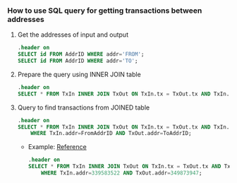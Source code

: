 ### How to use SQL query for getting transactions between addresses

1. Get the addresses of input and output

    ```sql
    .header on
    SELECT id FROM AddrID WHERE addr='FROM';
    SELECT id FROM AddrID WHERE addr='TO';
    ```

2. Prepare the query using INNER JOIN table

    ```sql
    .header on
    SELECT * FROM TxIn INNER JOIN TxOut ON TxIn.tx = TxOut.tx AND TxIn.n = TxOut.n LIMIT 10;
    ```

3. Query to find transactions from JOINED table

    ```sql
    .header on
    SELECT * FROM TxIn INNER JOIN TxOut ON TxIn.tx = TxOut.tx AND TxIn.n = TxOut.n 
        WHERE TxIn.addr=FromAddrID AND TxOut.addr=ToAddrID;
    ```

    - Example: [Reference](https://www.blockchain.com/btc/tx/677b67a894d2587c423976ed65131d5ea730d9bd164e7692beffc0441f40eebf)
        
        ```sql
        .header on
        SELECT * FROM TxIn INNER JOIN TxOut ON TxIn.tx = TxOut.tx AND TxIn.n = TxOut.n 
            WHERE TxIn.addr=339583522 AND TxOut.addr=349873947;
        ```